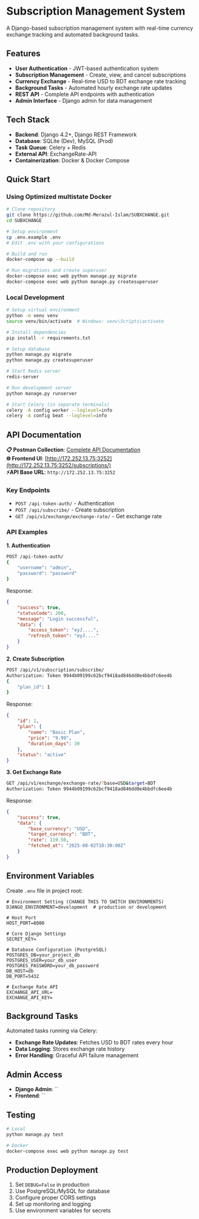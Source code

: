 # Subscription Management System

A Django-based subscription management system with real-time currency exchange tracking and automated background tasks.

## Features

- **User Authentication** - JWT-based authentication system
- **Subscription Management** - Create, view, and cancel subscriptions
- **Currency Exchange** - Real-time USD to BDT exchange rate tracking
- **Background Tasks** - Automated hourly exchange rate updates
- **REST API** - Complete API endpoints with authentication
- **Admin Interface** - Django admin for data management

## Tech Stack

- **Backend**: Django 4.2+, Django REST Framework
- **Database**: SQLite (Dev), MySQL (Prod)
- **Task Queue**: Celery + Redis
- **External API**: ExchangeRate-API
- **Containerization**: Docker & Docker Compose

## Quick Start

### Using Optimized multistate Docker 

```bash
# Clone repository
git clone https://github.com/Md-Merazul-Islam/SUBXCHANGE.git
cd SUBXCHANGE

# Setup environment
cp .env.example .env
# Edit .env with your configurations

# Build and run
docker-compose up --build

# Run migrations and create superuser
docker-compose exec web python manage.py migrate
docker-compose exec web python manage.py createsuperuser
```

### Local Development

```bash
# Setup virtual environment
python -m venv venv
source venv/bin/activate  # Windows: venv\Scripts\activate

# Install dependencies
pip install -r requirements.txt

# Setup database
python manage.py migrate
python manage.py createsuperuser

# Start Redis server
redis-server

# Run development server
python manage.py runserver

# Start Celery (in separate terminals)
celery -A config worker --loglevel=info
celery -A config beat --loglevel=info
```

## API Documentation

**📋 Postman Collection**: [Complete API Documentation](https://documenter.getpostman.com/view/40097709/2sB3BAMsMt)  
**🌐 Frontend UI**: [http://172.252.13.75:3252](http://172.252.13.75:3252/subscriptions/)  
**⚡API Base URL**: `http://172.252.13.75:3252`

### Key Endpoints
- `POST /api-token-auth/` - Authentication
- `POST /api/subscribe/` - Create subscription
- `GET /api/v1/exchange/exchange-rate/` - Get exchange rate

### API Examples

**1. Authentication**
```bash
POST /api-token-auth/
{
    "username": "admin",
    "password": "password"
}
```
Response:
```json
{
    "success": true,
    "statusCode": 200,
    "message": "Login successful",
    "data": {
        "access_token": "eyJ....",
        "refresh_token": "eyJ...."
    }
}
```

**2. Create Subscription**
```bash
POST /api/v1/subscription/subscribe/
Authorization: Token 9944b09199c62bcf9418ad846dd0e4bbdfc6ee4b
{
    "plan_id": 1
}
```
Response:
```json
{
    "id": 1,
    "plan": {
        "name": "Basic Plan",
        "price": "9.99",
        "duration_days": 30
    },
    "status": "active"
}
```

**3. Get Exchange Rate**
```bash
GET /api/v1/exchange/exchange-rate/?base=USD&target=BDT
Authorization: Token 9944b09199c62bcf9418ad846dd0e4bbdfc6ee4b
```
Response:
```json
{
    "success": true,
    "data": {
        "base_currency": "USD",
        "target_currency": "BDT",
        "rate": 119.50,
        "fetched_at": "2025-08-02T10:30:00Z"
    }
}
```

## Environment Variables

Create `.env` file in project root:

```env
# Environment Setting (CHANGE THIS TO SWITCH ENVIRONMENTS)
DJANGO_ENVIRONMENT=development  # production or development

# Host Port
HOST_PORT=8000

# Core Django Settings
SECRET_KEY=

# Database Configuration (PostgreSQL)
POSTGRES_DB=your_project_db
POSTGRES_USER=your_db_user
POSTGRES_PASSWORD=your_db_password
DB_HOST=db
DB_PORT=5432

# Exchange Rate API
EXCHANGE_API_URL=
EXCHANGE_API_KEY=
```



## Background Tasks

Automated tasks running via Celery:
- **Exchange Rate Updates**: Fetches USD to BDT rates every hour
- **Data Logging**: Stores exchange rate history
- **Error Handling**: Graceful API failure management

## Admin Access

- **Django Admin**: ``
- **Frontend**: ``

## Testing

```bash
# Local
python manage.py test

# Docker
docker-compose exec web python manage.py test
```

## Production Deployment

1. Set `DEBUG=False` in production
2. Use PostgreSQL/MySQL for database
3. Configure proper CORS settings
4. Set up monitoring and logging
5. Use environment variables for secrets

